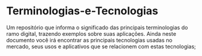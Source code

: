 # Terminologias-e-Tecnologias
Um repositório que informa o significado das principais terminologias do ramo digital, trazendo exemplos sobre suas aplicações. Ainda neste documento você irá encontrar as principais tecnologias usadas no mercado, seus usos e aplicativos que se relacionem com estas tecnologias;
